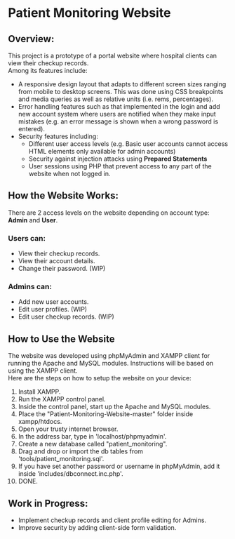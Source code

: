 # Patient Monitoring Website
## Overview:
This project is a prototype of a portal website where hospital clients can view their checkup records. 
<br>Among its features include:<br>
* A responsive design layout that adapts to different screen sizes ranging from mobile to desktop screens. This was done using CSS breakpoints and media queries as well as relative units (i.e. rems, percentages).
* Error handling features such as that implemented in the login and add new account system where users are notified when they make input mistakes (e.g. an error message is shown when a wrong password is entered).
* Security features including:<br> 
  * Different user access levels (e.g. Basic user accounts cannot access HTML elements only available for admin accounts)
  * Security against injection attacks using __Prepared Statements__
  * User sessions using PHP that prevent access to any part of the website when not logged in.
## How the Website Works:
There are 2 access levels on the website depending on account type: __Admin__ and __User__.
### Users can:
  - View their checkup records.
  - View their account details.
  - Change their password. (WIP)<br>
### Admins can:
  - Add new user accounts.
  - Edit user profiles. (WIP)
  - Edit user checkup records. (WIP) 
  ## How to Use the Website
  The website was developed using phpMyAdmin and XAMPP client for running the Apache and MySQL modules. Instructions will be based on using the XAMPP client.<br>
  Here are the steps on how to setup the website on your device:
  1. Install XAMPP.
  2. Run the XAMPP control panel. 
  3. Inside the control panel, start up the Apache and MySQL modules.
  4. Place the "Patient-Monitoring-Website-master" folder inside xampp/htdocs.
  5. Open your trusty internet browser.
  6. In the address bar, type in 'localhost/phpmyadmin'.
  7. Create a new database called "patient_monitoring".
  8. Drag and drop or import the db tables from 'tools/patient_monitoring.sql'.
  9. If you have set another password or username in phpMyAdmin, add it inside 'includes/dbconnect.inc.php'. 
  10. DONE.
## Work in Progress:
- Implement checkup records and client profile editing for Admins.
- Improve security by adding client-side form validation.
